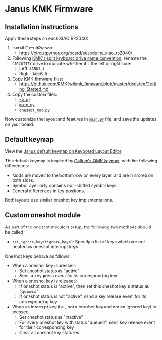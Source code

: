 # Janus KMK Firmware

## Installation instructions

Apply these steps on each XIAO RP2040:

1. Install CircuitPython:
    * https://circuitpython.org/board/seeeduino_xiao_rp2040/
2. Following [KMK's split keyboard drive name convention](https://github.com/KMKfw/kmk_firmware/blob/master/docs/en/split_keyboards.md#drive-names), rename the `CIRCUITPY` drive to indicate whether it's the left or right side:
    * Left: `JANUS_L`
    * Right: `JANUS_R`
2. Copy KMK firmware files:
    * https://github.com/KMKfw/kmk_firmware/blob/master/docs/en/Getting_Started.md
3. Copy the custom files:
    * [`kb.py`](kb.py)
    * [`main.py`](main.py)
    * [`oneshot_mod.py`](oneshot_mod.py)

Now customize the layout and features in [`main.py`](main.py) file, and save the updates on your board.

## Default keymap

View the [Janus default keymap on Keyboard Layout Editor](http://www.keyboard-layout-editor.com/#/gists/5144ea6a6c998df5f502f9240068de80)

This default keymap is inspired by [Callum's QMK keymap](https://github.com/qmk/qmk_firmware/tree/master/users/callum), with the following differences:

* Mods are moved to the bottom row on every layer, and are mirrored on both sides.
* Symbol layer only contains non-shifted symbol keys.
* General differences in key positions.

Both layouts use similar oneshot key implementations.

## Custom oneshot module

As part of the oneshot module's setup, the following two methods should be called:

* `set_ignore_keys(ignore_keys)`: Specify a list of keys which are not treated as oneshot interrupt keys

Oneshot keys behave as follows:

* When a oneshot key is pressed:
    * Set oneshot status as "active"
    * Send a key press event for its corresponding key
* When a oneshot key is released:
    * If oneshot status is "active", then set this oneshot key's status as "queued"
    * If oneshot status is not "active", send a key release event for its corresponding key
* When an interrupt key (i.e., not a oneshot key and not an ignored key) is pressed:
    * Set oneshot status as "inactive"
    * For every oneshot key with status "queued", send key release event for their corresponding key
    * Clear all oneshot key statuses